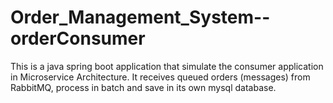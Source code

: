# Order_Management_System--orderConsumer
This is a java spring boot application that simulate the consumer application in Microservice Architecture. It receives queued orders (messages) from RabbitMQ, process in batch and save in its own mysql database.
